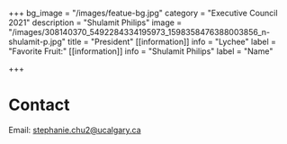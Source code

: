 +++
bg_image = "/images/featue-bg.jpg"
category = "Executive Council 2021"
description = "Shulamit Philips"
image = "/images/308140370_5492284334195973_1598358476388003856_n-shulamit-p.jpg"
title = "President"
[[information]]
info = "Lychee"
label = "Favorite Fruit:"
[[information]]
info = "Shulamit Philips"
label = "Name"

+++
# Contact

Email: stephanie.chu2@ucalgary.ca